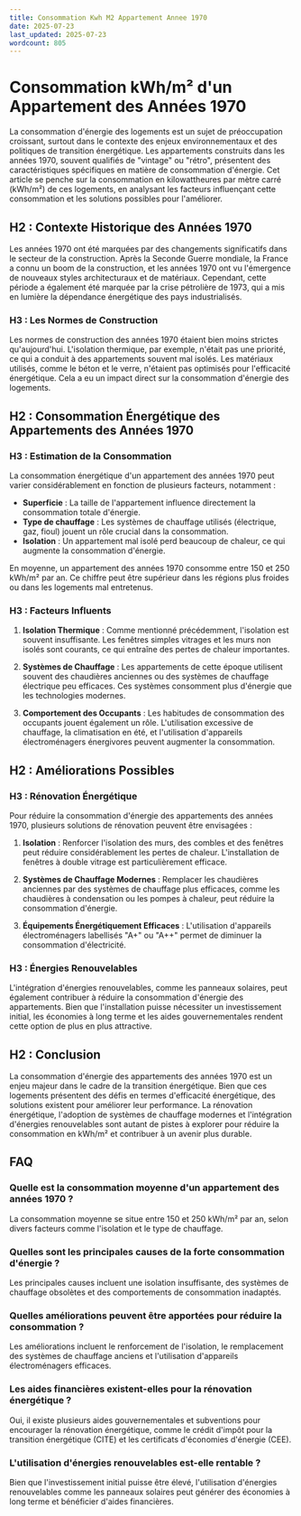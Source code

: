 ```yaml
---
title: Consommation Kwh M2 Appartement Annee 1970
date: 2025-07-23
last_updated: 2025-07-23
wordcount: 805
---
```


# Consommation kWh/m² d'un Appartement des Années 1970

La consommation d'énergie des logements est un sujet de préoccupation croissant, surtout dans le contexte des enjeux environnementaux et des politiques de transition énergétique. Les appartements construits dans les années 1970, souvent qualifiés de "vintage" ou "rétro", présentent des caractéristiques spécifiques en matière de consommation d'énergie. Cet article se penche sur la consommation en kilowattheures par mètre carré (kWh/m²) de ces logements, en analysant les facteurs influençant cette consommation et les solutions possibles pour l'améliorer.

## H2 : Contexte Historique des Années 1970

Les années 1970 ont été marquées par des changements significatifs dans le secteur de la construction. Après la Seconde Guerre mondiale, la France a connu un boom de la construction, et les années 1970 ont vu l'émergence de nouveaux styles architecturaux et de matériaux. Cependant, cette période a également été marquée par la crise pétrolière de 1973, qui a mis en lumière la dépendance énergétique des pays industrialisés.

### H3 : Les Normes de Construction

Les normes de construction des années 1970 étaient bien moins strictes qu'aujourd'hui. L'isolation thermique, par exemple, n'était pas une priorité, ce qui a conduit à des appartements souvent mal isolés. Les matériaux utilisés, comme le béton et le verre, n'étaient pas optimisés pour l'efficacité énergétique. Cela a eu un impact direct sur la consommation d'énergie des logements.

## H2 : Consommation Énergétique des Appartements des Années 1970

### H3 : Estimation de la Consommation

La consommation énergétique d'un appartement des années 1970 peut varier considérablement en fonction de plusieurs facteurs, notamment :

- **Superficie** : La taille de l'appartement influence directement la consommation totale d'énergie.
- **Type de chauffage** : Les systèmes de chauffage utilisés (électrique, gaz, fioul) jouent un rôle crucial dans la consommation.
- **Isolation** : Un appartement mal isolé perd beaucoup de chaleur, ce qui augmente la consommation d'énergie.

En moyenne, un appartement des années 1970 consomme entre 150 et 250 kWh/m² par an. Ce chiffre peut être supérieur dans les régions plus froides ou dans les logements mal entretenus.

### H3 : Facteurs Influents

1. **Isolation Thermique** : Comme mentionné précédemment, l'isolation est souvent insuffisante. Les fenêtres simples vitrages et les murs non isolés sont courants, ce qui entraîne des pertes de chaleur importantes.

2. **Systèmes de Chauffage** : Les appartements de cette époque utilisent souvent des chaudières anciennes ou des systèmes de chauffage électrique peu efficaces. Ces systèmes consomment plus d'énergie que les technologies modernes.

3. **Comportement des Occupants** : Les habitudes de consommation des occupants jouent également un rôle. L'utilisation excessive de chauffage, la climatisation en été, et l'utilisation d'appareils électroménagers énergivores peuvent augmenter la consommation.

## H2 : Améliorations Possibles

### H3 : Rénovation Énergétique

Pour réduire la consommation d'énergie des appartements des années 1970, plusieurs solutions de rénovation peuvent être envisagées :

1. **Isolation** : Renforcer l'isolation des murs, des combles et des fenêtres peut réduire considérablement les pertes de chaleur. L'installation de fenêtres à double vitrage est particulièrement efficace.

2. **Systèmes de Chauffage Modernes** : Remplacer les chaudières anciennes par des systèmes de chauffage plus efficaces, comme les chaudières à condensation ou les pompes à chaleur, peut réduire la consommation d'énergie.

3. **Équipements Énergétiquement Efficaces** : L'utilisation d'appareils électroménagers labellisés "A+" ou "A++" permet de diminuer la consommation d'électricité.

### H3 : Énergies Renouvelables

L'intégration d'énergies renouvelables, comme les panneaux solaires, peut également contribuer à réduire la consommation d'énergie des appartements. Bien que l'installation puisse nécessiter un investissement initial, les économies à long terme et les aides gouvernementales rendent cette option de plus en plus attractive.

## H2 : Conclusion

La consommation d'énergie des appartements des années 1970 est un enjeu majeur dans le cadre de la transition énergétique. Bien que ces logements présentent des défis en termes d'efficacité énergétique, des solutions existent pour améliorer leur performance. La rénovation énergétique, l'adoption de systèmes de chauffage modernes et l'intégration d'énergies renouvelables sont autant de pistes à explorer pour réduire la consommation en kWh/m² et contribuer à un avenir plus durable.

## FAQ

### Quelle est la consommation moyenne d'un appartement des années 1970 ?

La consommation moyenne se situe entre 150 et 250 kWh/m² par an, selon divers facteurs comme l'isolation et le type de chauffage.

### Quelles sont les principales causes de la forte consommation d'énergie ?

Les principales causes incluent une isolation insuffisante, des systèmes de chauffage obsolètes et des comportements de consommation inadaptés.

### Quelles améliorations peuvent être apportées pour réduire la consommation ?

Les améliorations incluent le renforcement de l'isolation, le remplacement des systèmes de chauffage anciens et l'utilisation d'appareils électroménagers efficaces.

### Les aides financières existent-elles pour la rénovation énergétique ?

Oui, il existe plusieurs aides gouvernementales et subventions pour encourager la rénovation énergétique, comme le crédit d'impôt pour la transition énergétique (CITE) et les certificats d'économies d'énergie (CEE).

### L'utilisation d'énergies renouvelables est-elle rentable ?

Bien que l'investissement initial puisse être élevé, l'utilisation d'énergies renouvelables comme les panneaux solaires peut générer des économies à long terme et bénéficier d'aides financières.